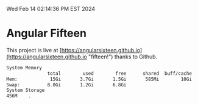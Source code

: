 Wed Feb 14 02:14:36 PM EST 2024

# Angular Fifteen


This project is live at [https://angularsixteen.github.io](https://angularsixteen.github.io "fifteen!") thanks to Github.

```bash
System Memory
               total        used        free      shared  buff/cache   available
Mem:            15Gi       3.7Gi       1.5Gi       585Mi        10Gi        11Gi
Swap:          8.0Gi       1.2Gi       6.8Gi
System Storage
456M	.
